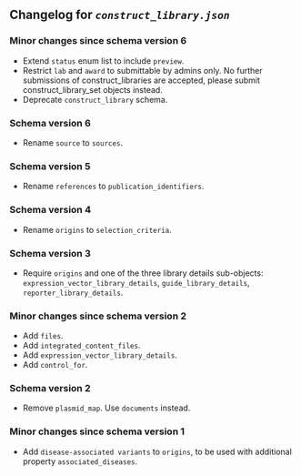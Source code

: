 ## Changelog for *`construct_library.json`*

### Minor changes since schema version 6

* Extend `status` enum list to include `preview`.
* Restrict `lab` and `award` to submittable by admins only. No further submissions of construct_libraries are accepted, please submit construct_library_set objects instead.
* Deprecate `construct_library` schema.

### Schema version 6

* Rename `source` to `sources`.

### Schema version 5

* Rename `references` to `publication_identifiers`.

### Schema version 4

* Rename `origins` to `selection_criteria`.

### Schema version 3

* Require `origins` and one of the three library details sub-objects: `expression_vector_library_details`, `guide_library_details`, `reporter_library_details`.

### Minor changes since schema version 2

* Add `files`.
* Add `integrated_content_files`.
* Add `expression_vector_library_details`.
* Add `control_for`.

### Schema version 2

* Remove `plasmid_map`. Use `documents` instead.

### Minor changes since schema version 1

* Add `disease-associated variants` to `origins`, to be used with additional property `associated_diseases`.
